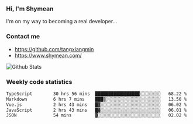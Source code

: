 ### Hi, I'm Shymean

I'm on my way to becoming a real developer...

### Contact me

- <https://github.com/tangxiangmin>
- <https://www.shymean.com/>

![Github Stats](https://github-readme-stats.vercel.app/api?username=tangxiangmin&show_icons=true&theme=dark)


###  Weekly code statistics

<!--START_SECTION:waka-->

```txt
TypeScript        30 hrs 56 mins  █████████████████░░░░░░░░   68.22 %
Markdown          6 hrs 7 mins    ███▒░░░░░░░░░░░░░░░░░░░░░   13.50 %
Vue.js            2 hrs 43 mins   █▓░░░░░░░░░░░░░░░░░░░░░░░   06.02 %
JavaScript        2 hrs 43 mins   █▓░░░░░░░░░░░░░░░░░░░░░░░   06.01 %
JSON              54 mins         ▓░░░░░░░░░░░░░░░░░░░░░░░░   02.02 %
```

<!--END_SECTION:waka-->
